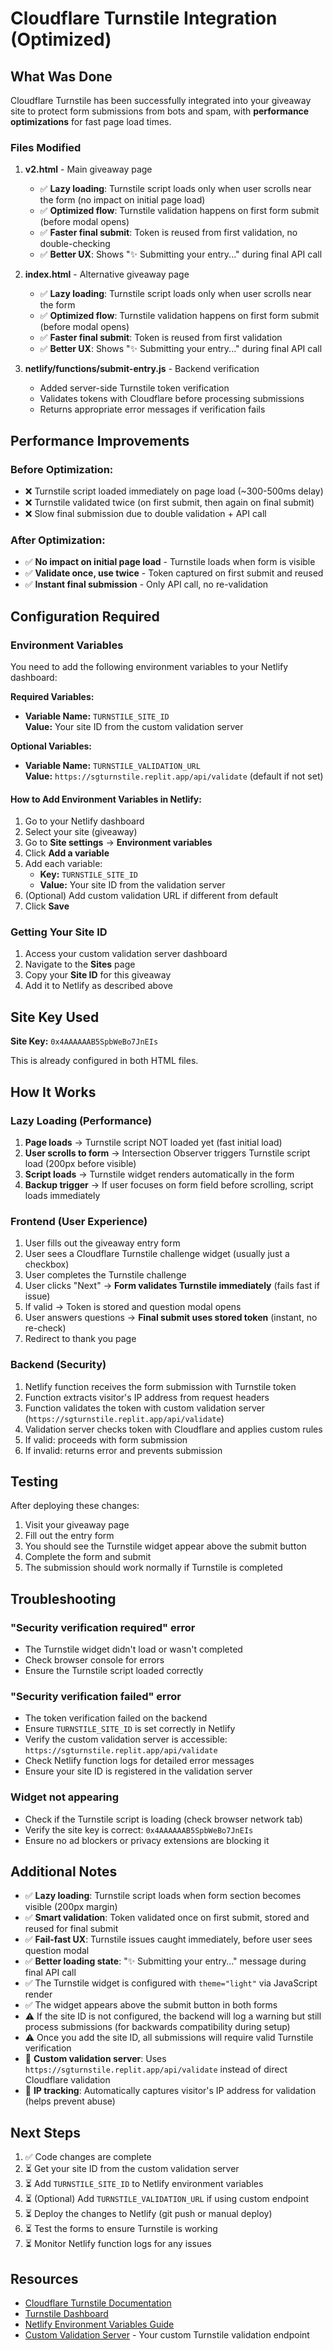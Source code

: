 # Cloudflare Turnstile Integration (Optimized)

## What Was Done

Cloudflare Turnstile has been successfully integrated into your giveaway site to protect form submissions from bots and spam, with **performance optimizations** for fast page load times.

### Files Modified

1. **v2.html** - Main giveaway page
   - ✅ **Lazy loading**: Turnstile script loads only when user scrolls near the form (no impact on initial page load)
   - ✅ **Optimized flow**: Turnstile validation happens on first form submit (before modal opens)
   - ✅ **Faster final submit**: Token is reused from first validation, no double-checking
   - ✅ **Better UX**: Shows "✨ Submitting your entry..." during final API call

2. **index.html** - Alternative giveaway page
   - ✅ **Lazy loading**: Turnstile script loads only when user scrolls near the form
   - ✅ **Optimized flow**: Turnstile validation happens on first form submit (before modal opens)
   - ✅ **Faster final submit**: Token is reused from first validation
   - ✅ **Better UX**: Shows "✨ Submitting your entry..." during final API call

3. **netlify/functions/submit-entry.js** - Backend verification
   - Added server-side Turnstile token verification
   - Validates tokens with Cloudflare before processing submissions
   - Returns appropriate error messages if verification fails

## Performance Improvements

### Before Optimization:
- ❌ Turnstile script loaded immediately on page load (~300-500ms delay)
- ❌ Turnstile validated twice (on first submit, then again on final submit)
- ❌ Slow final submission due to double validation + API call

### After Optimization:
- ✅ **No impact on initial page load** - Turnstile loads when form is visible
- ✅ **Validate once, use twice** - Token captured on first submit and reused
- ✅ **Instant final submission** - Only API call, no re-validation

## Configuration Required

### Environment Variables

You need to add the following environment variables to your Netlify dashboard:

**Required Variables:**
- **Variable Name:** `TURNSTILE_SITE_ID`  
  **Value:** Your site ID from the custom validation server

**Optional Variables:**
- **Variable Name:** `TURNSTILE_VALIDATION_URL`  
  **Value:** `https://sgturnstile.replit.app/api/validate` (default if not set)

#### How to Add Environment Variables in Netlify:

1. Go to your Netlify dashboard
2. Select your site (giveaway)
3. Go to **Site settings** → **Environment variables**
4. Click **Add a variable**
5. Add each variable:
   - **Key:** `TURNSTILE_SITE_ID`
   - **Value:** Your site ID from the validation server
6. (Optional) Add custom validation URL if different from default
7. Click **Save**

### Getting Your Site ID

1. Access your custom validation server dashboard
2. Navigate to the **Sites** page
3. Copy your **Site ID** for this giveaway
4. Add it to Netlify as described above

## Site Key Used

**Site Key:** `0x4AAAAAAB5SpbWeBo7JnEIs`

This is already configured in both HTML files.

## How It Works

### Lazy Loading (Performance)

1. **Page loads** → Turnstile script NOT loaded yet (fast initial load)
2. **User scrolls to form** → Intersection Observer triggers Turnstile script load (200px before visible)
3. **Script loads** → Turnstile widget renders automatically in the form
4. **Backup trigger** → If user focuses on form field before scrolling, script loads immediately

### Frontend (User Experience)

1. User fills out the giveaway entry form
2. User sees a Cloudflare Turnstile challenge widget (usually just a checkbox)
3. User completes the Turnstile challenge
4. User clicks "Next" → **Form validates Turnstile immediately** (fails fast if issue)
5. If valid → Token is stored and question modal opens
6. User answers questions → **Final submit uses stored token** (instant, no re-check)
7. Redirect to thank you page

### Backend (Security)

1. Netlify function receives the form submission with Turnstile token
2. Function extracts visitor's IP address from request headers
3. Function validates the token with custom validation server (`https://sgturnstile.replit.app/api/validate`)
4. Validation server checks token with Cloudflare and applies custom rules
5. If valid: proceeds with form submission
6. If invalid: returns error and prevents submission

## Testing

After deploying these changes:

1. Visit your giveaway page
2. Fill out the entry form
3. You should see the Turnstile widget appear above the submit button
4. Complete the form and submit
5. The submission should work normally if Turnstile is completed

## Troubleshooting

### "Security verification required" error
- The Turnstile widget didn't load or wasn't completed
- Check browser console for errors
- Ensure the Turnstile script loaded correctly

### "Security verification failed" error
- The token verification failed on the backend
- Ensure `TURNSTILE_SITE_ID` is set correctly in Netlify
- Verify the custom validation server is accessible: `https://sgturnstile.replit.app/api/validate`
- Check Netlify function logs for detailed error messages
- Ensure your site ID is registered in the validation server

### Widget not appearing
- Check if the Turnstile script is loading (check browser network tab)
- Verify the site key is correct: `0x4AAAAAAB5SpbWeBo7JnEIs`
- Ensure no ad blockers or privacy extensions are blocking it

## Additional Notes

- ✅ **Lazy loading**: Turnstile script loads when form section becomes visible (200px margin)
- ✅ **Smart validation**: Token validated once on first submit, stored and reused for final submit
- ✅ **Fail-fast UX**: Turnstile issues caught immediately, before user sees question modal
- ✅ **Better loading state**: "✨ Submitting your entry..." message during final API call
- ✅ The Turnstile widget is configured with `theme="light"` via JavaScript render
- ✅ The widget appears above the submit button in both forms
- ⚠️ If the site ID is not configured, the backend will log a warning but still process submissions (for backwards compatibility during setup)
- ⚠️ Once you add the site ID, all submissions will require valid Turnstile verification
- 🔐 **Custom validation server**: Uses `https://sgturnstile.replit.app/api/validate` instead of direct Cloudflare validation
- 📍 **IP tracking**: Automatically captures visitor's IP address for validation (helps prevent abuse)

## Next Steps

1. ✅ Code changes are complete
2. ⏳ Get your site ID from the custom validation server
3. ⏳ Add `TURNSTILE_SITE_ID` to Netlify environment variables
4. ⏳ (Optional) Add `TURNSTILE_VALIDATION_URL` if using custom endpoint
5. ⏳ Deploy the changes to Netlify (git push or manual deploy)
6. ⏳ Test the forms to ensure Turnstile is working
7. ⏳ Monitor Netlify function logs for any issues

## Resources

- [Cloudflare Turnstile Documentation](https://developers.cloudflare.com/turnstile/)
- [Turnstile Dashboard](https://dash.cloudflare.com/?to=/:account/turnstile)
- [Netlify Environment Variables Guide](https://docs.netlify.com/environment-variables/overview/)
- [Custom Validation Server](https://sgturnstile.replit.app/api/validate) - Your custom Turnstile validation endpoint

